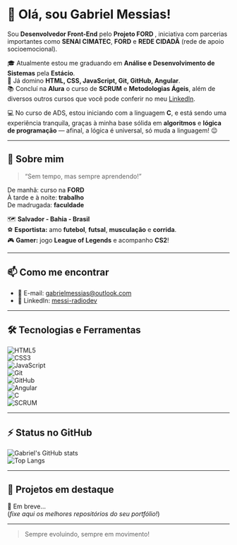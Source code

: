 # 👋 Olá, sou Gabriel Messias!

Sou **Desenvolvedor Front-End** pelo **Projeto FORD <ENTER>**, iniciativa com parcerias importantes como **SENAI CIMATEC**, **FORD** e **REDE CIDADÃ** (rede de apoio socioemocional).

🎓 Atualmente estou me graduando em **Análise e Desenvolvimento de Sistemas** pela **Estácio**.  
🚀 Já domino **HTML, CSS, JavaScript, Git, GitHub, Angular**.  
📚 Concluí na **Alura** o curso de **SCRUM** e **Metodologias Ágeis**, além de diversos outros cursos que você pode conferir no meu [LinkedIn](https://www.linkedin.com/in/messi-radiodev/).

💻 No curso de ADS, estou iniciando com a linguagem **C**, e está sendo uma experiência tranquila, graças à minha base sólida em **algoritmos** e **lógica de programação** — afinal, a lógica é universal, só muda a linguagem! 😉

---

## 📝 **Sobre mim**

> “Sem tempo, mas sempre aprendendo!”  

De manhã: curso na **FORD <ENTER>**  
À tarde e à noite: **trabalho**  
De madrugada: **faculdade**  

🗺️ **Salvador - Bahia - Brasil**  
⚽ **Esportista:** amo **futebol**, **futsal**, **musculação** e **corrida**.  
🎮 **Gamer:** jogo **League of Legends** e acompanho **CS2**!

---

## 📫 **Como me encontrar**

- 📧 E-mail: [gabrielmessias@outlook.com](mailto:gabrielmessias@outlook.com)  
- 💼 LinkedIn: [messi-radiodev](https://www.linkedin.com/in/messi-radiodev/)  

---

## 🛠️ **Tecnologias e Ferramentas**

![HTML5](https://img.shields.io/badge/HTML5-E34F26?style=flat&logo=html5&logoColor=white)  
![CSS3](https://img.shields.io/badge/CSS3-1572B6?style=flat&logo=css3&logoColor=white)  
![JavaScript](https://img.shields.io/badge/JavaScript-F7DF1E?style=flat&logo=javascript&logoColor=black)  
![Git](https://img.shields.io/badge/Git-F05032?style=flat&logo=git&logoColor=white)  
![GitHub](https://img.shields.io/badge/GitHub-181717?style=flat&logo=github&logoColor=white)  
![Angular](https://img.shields.io/badge/Angular-DD0031?style=flat&logo=angular&logoColor=white)  
![C](https://img.shields.io/badge/C-00599C?style=flat&logo=c&logoColor=white)  
![SCRUM](https://img.shields.io/badge/SCRUM-6DB33F?style=flat&logo=none&logoColor=white)  

---

## ⚡ **Status no GitHub**

![Gabriel's GitHub stats](https://github-readme-stats.vercel.app/api?username=messi-radiodev&show_icons=true&theme=radical)  
![Top Langs](https://github-readme-stats.vercel.app/api/top-langs/?username=messi-radiodev&layout=compact&theme=radical)

---

## 🚀 **Projetos em destaque**

🔹 Em breve...  
(*fixe aqui os melhores repositórios do seu portfólio!*)

---

> Sempre evoluindo, sempre em movimento!  
